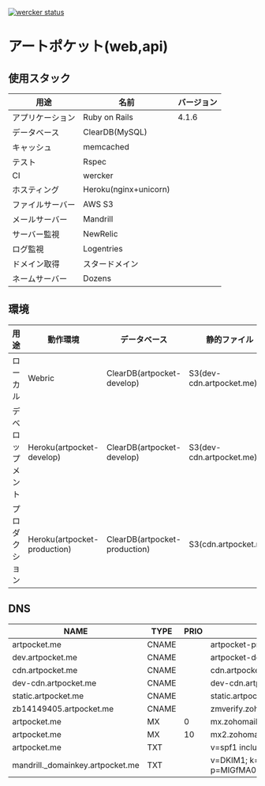 [![wercker status](https://app.wercker.com/status/c4780fc9b210a5c21c81807b419b4d10/s "wercker status")](https://app.wercker.com/project/bykey/c4780fc9b210a5c21c81807b419b4d10)

# アートポケット(web,api)

## 使用スタック
|用途|名前|バージョン|
|---|---|---|
|アプリケーション|Ruby on Rails |4.1.6|
|データベース|ClearDB(MySQL)||
|キャッシュ|memcached||
|テスト|Rspec||
|CI|wercker||
|ホスティング|Heroku(nginx+unicorn)||
|ファイルサーバー|AWS S3||
|メールサーバー|Mandrill||
|サーバー監視|NewRelic||
|ログ監視|Logentries||
|ドメイン取得|スタードメイン||
|ネームサーバー|Dozens||


## 環境
|用途|動作環境|データベース|静的ファイル|
|---|---|---|---|
|ローカル|Webric|ClearDB(artpocket-develop)|S3(dev-cdn.artpocket.me)|
|デベロップメント|Heroku(artpocket-develop)|ClearDB(artpocket-develop)|S3(dev-cdn.artpocket.me)|
|プロダクション|Heroku(artpocket-production)|ClearDB(artpocket-production)|S3(cdn.artpocket.me)|

## DNS
|NAME|TYPE|PRIO|CONTENT|
|---|---|---|---|
|artpocket.me|CNAME||artpocket-production.herokuapp.com|
|dev.artpocket.me|CNAME||artpocket-development.herokuapp.com|
|cdn.artpocket.me|CNAME||cdn.artpocket.me.s3-ap-northeast-1.amazonaws.com|
|dev-cdn.artpocket.me|CNAME||dev-cdn.artpocket.me.s3-ap-northeast-1.amazonaws.com|
|static.artpocket.me|CNAME||static.artpocket.me.s3-ap-northeast-1.amazonaws.com|
|zb14149405.artpocket.me|CNAME||zmverify.zoho.com|
|artpocket.me|MX|0|mx.zohomail.com|
|artpocket.me|MX|10|mx2.zohomail.com|
|artpocket.me|TXT||v=spf1 include:spf.mandrillapp.com ?all|
|mandrill._domainkey.artpocket.me|TXT||v=DKIM1; k=rsa; p=MIGfMA0GCSqGSIb3DQEBAQUAA4GNADCBiQKBgQCrLHiExVd55zd/IQ/J/mRwSRMAocV/hMB3jXwaHH36d9NaVynQFYV8NaWi69c1veUtRzGt7yAioXqLj7Z4TeEUoOLgrKsn8YnckaGs9i3B3tVFB+Ch/4mPhXWiNfNdynHWBcPcbJ8kjEQ2U8y78dHZj1YeRXXVvWob2OaKynO8/lQIDAQAB;|
